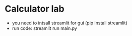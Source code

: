 # Calculator lab

* you need to intsall streamlit for gui (pip install streamlit)
* run code: streamlit run main.py
